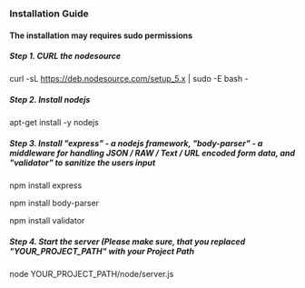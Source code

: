 ### Installation Guide

#### The installation may requires sudo permissions

##### Step 1. CURL the nodesource 
curl -sL https://deb.nodesource.com/setup_5.x | sudo -E bash -

##### Step 2. Install nodejs
apt-get install -y nodejs

##### Step 3. Install "express" - a nodejs framework, "body-parser" - a middleware for handling JSON / RAW / Text / URL encoded form data, and "validator" to sanitize the users input
npm install express 

npm install body-parser

npm install validator

##### Step 4. Start the server (Please make sure, that you replaced "YOUR_PROJECT_PATH" with your Project Path
node YOUR_PROJECT_PATH/node/server.js
